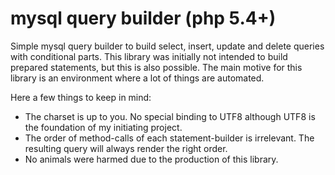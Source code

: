 mysql query builder (php 5.4+)
==============================
Simple mysql query builder to build select, insert, update and delete queries with conditional parts.
This library was initially not intended to build prepared statements, but this is also possible.
The main motive for this library is an environment where a lot of things are automated.

Here a few things to keep in mind:

* The charset is up to you. No special binding to UTF8 although UTF8 is the foundation of my initiating project.
* The order of method-calls of each statement-builder is irrelevant. The resulting query will always render the right order.
* No animals were harmed due to the production of this library.